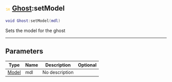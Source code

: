 ## ![shared](../../.gitbook/assets/shared.png) [Ghost](https://iaswiki.rawr.dev/readme/ghost):setModel

```lua
void Ghost:setModel(mdl)
```

Sets the model for the ghost

------
## Parameters

| Type   | Name | Description | Optional |
| ------ | ---- | ----------- | -------: |
| [Model](https://iaswiki.rawr.dev/readme/model) | mdl | No description |  |

